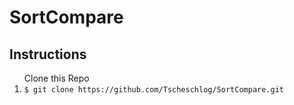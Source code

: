 # SortCompare
## Instructions
<ol>Clone this Repo
 <li> <code>$ git clone https://github.com/Tscheschlog/SortCompare.git</code> </li>
 
 </ol>
